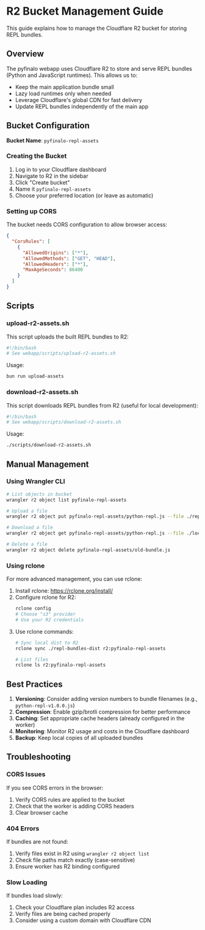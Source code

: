 # R2 Bucket Management Guide

This guide explains how to manage the Cloudflare R2 bucket for storing REPL bundles.

## Overview

The pyfinalo webapp uses Cloudflare R2 to store and serve REPL bundles (Python and JavaScript runtimes). This allows us to:
- Keep the main application bundle small
- Lazy load runtimes only when needed
- Leverage Cloudflare's global CDN for fast delivery
- Update REPL bundles independently of the main app

## Bucket Configuration

**Bucket Name**: `pyfinalo-repl-assets`

### Creating the Bucket

1. Log in to your Cloudflare dashboard
2. Navigate to R2 in the sidebar
3. Click "Create bucket"
4. Name it `pyfinalo-repl-assets`
5. Choose your preferred location (or leave as automatic)

### Setting up CORS

The bucket needs CORS configuration to allow browser access:

```json
{
  "CorsRules": [
    {
      "AllowedOrigins": ["*"],
      "AllowedMethods": ["GET", "HEAD"],
      "AllowedHeaders": ["*"],
      "MaxAgeSeconds": 86400
    }
  ]
}
```

## Scripts

### upload-r2-assets.sh

This script uploads the built REPL bundles to R2:

```bash
#!/bin/bash
# See webapp/scripts/upload-r2-assets.sh
```

Usage:
```bash
bun run upload-assets
```

### download-r2-assets.sh

This script downloads REPL bundles from R2 (useful for local development):

```bash
#!/bin/bash
# See webapp/scripts/download-r2-assets.sh
```

Usage:
```bash
./scripts/download-r2-assets.sh
```

## Manual Management

### Using Wrangler CLI

```bash
# List objects in bucket
wrangler r2 object list pyfinalo-repl-assets

# Upload a file
wrangler r2 object put pyfinalo-repl-assets/python-repl.js --file ./repl-python/dist/python-repl.js

# Download a file
wrangler r2 object get pyfinalo-repl-assets/python-repl.js --file ./local-python-repl.js

# Delete a file
wrangler r2 object delete pyfinalo-repl-assets/old-bundle.js
```

### Using rclone

For more advanced management, you can use rclone:

1. Install rclone: https://rclone.org/install/
2. Configure rclone for R2:
   ```bash
   rclone config
   # Choose "s3" provider
   # Use your R2 credentials
   ```
3. Use rclone commands:
   ```bash
   # Sync local dist to R2
   rclone sync ./repl-bundles-dist r2:pyfinalo-repl-assets
   
   # List files
   rclone ls r2:pyfinalo-repl-assets
   ```

## Best Practices

1. **Versioning**: Consider adding version numbers to bundle filenames (e.g., `python-repl-v1.0.0.js`)
2. **Compression**: Enable gzip/brotli compression for better performance
3. **Caching**: Set appropriate cache headers (already configured in the worker)
4. **Monitoring**: Monitor R2 usage and costs in the Cloudflare dashboard
5. **Backup**: Keep local copies of all uploaded bundles

## Troubleshooting

### CORS Issues
If you see CORS errors in the browser:
1. Verify CORS rules are applied to the bucket
2. Check that the worker is adding CORS headers
3. Clear browser cache

### 404 Errors
If bundles are not found:
1. Verify files exist in R2 using `wrangler r2 object list`
2. Check file paths match exactly (case-sensitive)
3. Ensure worker has R2 binding configured

### Slow Loading
If bundles load slowly:
1. Check your Cloudflare plan includes R2 access
2. Verify files are being cached properly
3. Consider using a custom domain with Cloudflare CDN
